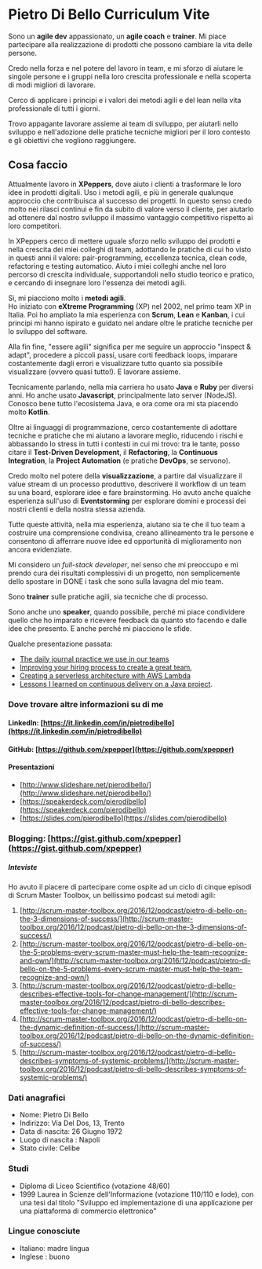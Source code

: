 # Pietro Di Bello Curriculum Vite

Sono un **agile dev** appassionato, un **agile coach** e **trainer**.
Mi piace partecipare alla realizzazione di prodotti che possono cambiare la vita delle persone. 

Credo nella forza e nel potere del lavoro in team, e mi sforzo di aiutare le singole persone e i gruppi nella loro crescita professionale e nella scoperta di modi migliori di lavorare.

Cerco di applicare i principi e i valori dei metodi agili e del lean nella vita professionale di tutti i giorni.

Trovo appagante lavorare assieme ai team di sviluppo, per aiutarli nello sviluppo e nell'adozione delle pratiche tecniche migliori per il loro contesto e gli obiettivi che vogliono raggiungere.

## Cosa faccio
Attualmente lavoro in **XPeppers**, dove aiuto i clienti a trasformare le loro idee in prodotti digitali. Uso i metodi agili, e più in generale qualunque approccio che contribuisca al successo dei progetti.
In questo senso credo molto nei rilasci continui e fin da subito di valore verso il cliente, per aiutarlo ad ottenere dal nostro sviluppo il massimo vantaggio competitivo rispetto ai loro competitori.

In XPeppers cerco di mettere uguale sforzo nello sviluppo dei prodotti e nella crescita dei miei colleghi di team, adottando le pratiche di cui ho visto in questi anni il valore: pair-programming, eccellenza tecnica, clean code, refactoring e testing automatico.
Aiuto i miei colleghi anche nel loro percorso di crescita individuale, supportandoli nello studio teorico e pratico, e cercando di insegnare loro l'essenza dei metodi agili.

Sì, mi piacciono molto i **metodi agili**.    
Ho iniziato con **eXtreme Programming** (XP) nel 2002, nel primo team XP in Italia.
Poi ho ampliato la mia esperienza con **Scrum**, **Lean** e **Kanban**, i cui principi mi hanno ispirato e guidato nel andare oltre le pratiche tecniche per lo sviluppo del software.

Alla fin fine, "essere agili" significa per me seguire un approccio "inspect & adapt", procedere a piccoli passi, usare corti feedback loops, imparare costantemente dagli errori e visualizzare tutto quanto sia possibile visualizzare (ovvero quasi tutto!). 
E lavorare assieme.

Tecnicamente parlando, nella mia carriera ho usato **Java** e **Ruby** per diversi anni. Ho anche usato **Javascript**, principalmente lato server (NodeJS).
Conosco bene tutto l'ecosistema Java, e ora come ora mi sta piacendo molto **Kotlin**.

Oltre ai linguaggi di programmazione, cerco costantemente di adottare tecniche e pratiche che mi aiutano a lavorare meglio, riducendo i rischi e abbassando lo stress in tutti i contesti in cui mi trovo: tra le tante, posso citare il **Test-Driven Development**, il **Refactoring**, la **Continuous Integration**, la **Project Automation** (e pratiche **DevOps**, se servono).

Credo molto nel potere della **visualizzazione**, a partire dal visualizzare il value stream di un processo produttivo, descrivere il workflow di un team su una board, esplorare idee e fare brainstorming.
Ho avuto anche qualche esperienza sull'uso di **Eventstorming** per esplorare domini e processi dei nostri clienti e della nostra stessa azienda.

Tutte queste attività, nella mia esperienza, aiutano sia te che il tuo team a costruire una comprensione condivisa, creano allineamento tra le persone e consentono di afferrare nuove idee ed opportunità di miglioramento non ancora evidenziate.

Mi considero un *full-stack developer*, nel senso che mi preoccupo e mi prendo cura dei risultati complessivi di un progetto, non semplicemente dello spostare in DONE i task che sono sulla lavagna del mio team.

Sono **trainer** sulle pratiche agili, sia tecniche che di processo.

Sono anche uno **speaker**, quando possibile, perché mi piace condividere quello che ho imparato e ricevere feedback da quanto sto facendo e dalle idee che presento. E anche perché mi piacciono le sfide.

Qualche presentazione passata:

* [The daily journal practice we use in our teams](www.slideshare.net/pierodibello/vivere-per-raccontarla-limportanza-del-daily-journal-in-un-team-agile)
* [Improving your hiring process to create a great team](http://www.slideshare.net/pierodibello/hiring-great-people-how-we-improved-our-recruiting-process-to-build-and-grow-a-great-agile-team), 
* [Creating a serverless architecture with AWS Lambda](https://slides.com/pierodibello/lessons-learned-from-aws-lambda)
* [Lessons I learned on continuous delivery on a Java project](http://www.slideshare.net/pierodibello/continuous-delivery-su-progetti-java-cosa-abbiamo-imparato-facendoci-del-male). 

### Dove trovare altre informazioni su di me
#### LinkedIn: [https://it.linkedin.com/in/pietrodibello](https://it.linkedin.com/in/pietrodibello)
#### GitHub: [https://github.com/xpepper](https://github.com/xpepper)
#### Presentazioni
* [http://www.slideshare.net/pierodibello/](http://www.slideshare.net/pierodibello/)
* [https://speakerdeck.com/pierodibello](https://speakerdeck.com/pierodibello)
* [https://slides.com/pierodibello](https://slides.com/pierodibello)

### Blogging: [https://gist.github.com/xpepper](https://gist.github.com/xpepper)

##### Inteviste
Ho avuto il piacere di partecipare come ospite ad un ciclo di cinque episodi di Scrum Master Toolbox, un bellissimo podcast sui metodi agili:

1. [http://scrum-master-toolbox.org/2016/12/podcast/pietro-di-bello-on-the-3-dimensions-of-success/](http://scrum-master-toolbox.org/2016/12/podcast/pietro-di-bello-on-the-3-dimensions-of-success/)
2. [http://scrum-master-toolbox.org/2016/12/podcast/pietro-di-bello-on-the-5-problems-every-scrum-master-must-help-the-team-recognize-and-own/](http://scrum-master-toolbox.org/2016/12/podcast/pietro-di-bello-on-the-5-problems-every-scrum-master-must-help-the-team-recognize-and-own/)
3. [http://scrum-master-toolbox.org/2016/12/podcast/pietro-di-bello-describes-effective-tools-for-change-management/](http://scrum-master-toolbox.org/2016/12/podcast/pietro-di-bello-describes-effective-tools-for-change-management/)
4. [http://scrum-master-toolbox.org/2016/12/podcast/pietro-di-bello-on-the-dynamic-definition-of-success/](http://scrum-master-toolbox.org/2016/12/podcast/pietro-di-bello-on-the-dynamic-definition-of-success/)
5. [http://scrum-master-toolbox.org/2016/12/podcast/pietro-di-bello-describes-symptoms-of-systemic-problems/](http://scrum-master-toolbox.org/2016/12/podcast/pietro-di-bello-describes-symptoms-of-systemic-problems/)

### Dati anagrafici
* Nome: Pietro Di Bello
* Indirizzo: Via Del Dos, 13, Trento
* Data di nascita: 26 Giugno 1972
* Luogo di nascita	: Napoli
* Stato civile: Celibe

### Studi
* Diploma di Liceo Scientifico (votazione 48/60)
* 1999	Laurea in Scienze dell'Informazione (votazione 110/110 e lode), con una tesi dal titolo "Sviluppo ed implementazione di una applicazione per una piattaforma di commercio elettronico"

### Lingue conosciute
* Italiano: madre lingua
* Inglese	: buono
